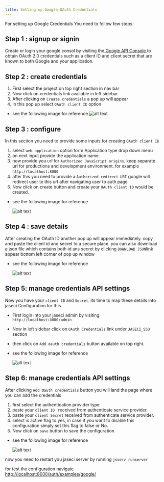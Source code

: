 ```yaml
---
title: Setting up Google OAuth Credentials
---
```


For setting up Google Credentials You need to follow few steps:

## Step 1 : signup or signin
Create or login your google consol by visiting the[ Google API Console ](http://localhost:8000/admin/) to obtain OAuth 2.0 credentials such as a client ID and client secret that are known to both Google and your application.


## Step 2 : create credentials
1. First select the project on top right section in nav bar
2. Now click on credentials link available in left sidebar.
3.  After clicking on `Create credentials` a pop up will appear
4. In this pop up  select `OAuth client ID` option
- see the following image for reference
    ![alt text](https://drive.google.com/uc?export=view&id=1wACwTUtD_MbkA_dymi3F0xcjVNDJPM1T)


## Step 3 : configure
In this section you need to provide some inputs for creating `OAuth client ID`
1. select `web application` option form Application type drop down menu
2. on next input provide the application name.
3. now provide you url for `Authorized JavaScript origins`. keep separate url for productions and development environment. for example `http://localhost:8000`
4. after this you need to provide a `Authorized redirect URI` google will redirect user to this url after navigating user to auth page
5. Now click on create button and create your `OAuth client ID` would be created.
- see the following image for reference

    ![alt text](https://drive.google.com/uc?export=view&id=10XZIWrRRD8RyLOcVKYbQcHOqngIgJvMA)

## Step 4 : save details
After creating the OAuth ID another pop up will appear immediately.
copy and paste the client id and secret to a secure place. you can also download a json file which contains both id ans secret by clicking `DOWNLOAD JSON`link appear bottom left corner of pop up window

- see the following image for reference

    ![alt text](https://drive.google.com/uc?export=view&id=1oh-XAUEkPcwKwwXxMnHGHgzOpChZd7Wp)

## Step 5: manage credentials API settings
Now you have your `client ID` and `Secret`. its time to map these details into jaseci Configuration for this
- First login into your jaseci admin by visiting `http://localhost:8000/admin`
- Now in left sidebar click on `OAuth Credentials` link under `JASECI_SSO` section
- then click on `Add oauth credentials` button available on top right.

- see the following image for reference

    ![alt text](https://drive.google.com/uc?export=view&id=1eNsIrAXPkyfZHDItbeSdYVLQbeYqkFn8)


## Step 6: manage credentials API settings
After clicking `Add Oauth credentials` button you will land the page where you can add the credentials
1. first select the authentication provider type
2. paste your `client ID ` received from authenticate service provider.
3. paste your `client Secret` received from authenticate service provider.
4. select is active flag to yes, in case if you want to disable this configuration simply set this flag to false or No.
5. Now click on `save` button to save the configuration.
- see the following image for reference


    ![alt text](https://drive.google.com/uc?export=view&id=1kaw6H8bPi6jXBMrKLbnllJklXUHciv7u)

now you need to restart you jaseci server by running
`jsserv runserver`

for test the configuration navigate
[http://localhost:8000/auth/examples/google/](http://localhost:8000/auth/examples/google/)
